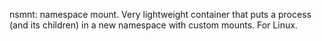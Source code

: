 nsmnt: namespace mount.  Very lightweight container that puts a process (and its children) in a new namespace with custom mounts.  For Linux.
